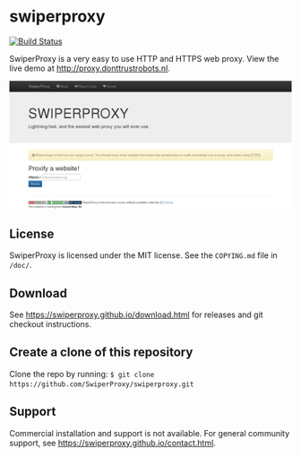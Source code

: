 swiperproxy
===========

[![Build Status](https://travis-ci.org/swiperproxy/swiperproxy.svg?branch=develop)](https://travis-ci.org/swiperproxy/swiperproxy)

SwiperProxy is a very easy to use HTTP and HTTPS web proxy. View the
live demo at <http://proxy.donttrustrobots.nl>.

![SwiperProxy Screenshot](doc/screenshot.png)

License
-------

SwiperProxy is licensed under the MIT license. See the `COPYING.md`
file in `/doc/`.

Download
--------

See <https://swiperproxy.github.io/download.html> for releases and git
checkout instructions.

Create a clone of this repository
---------------------------------

Clone the repo by running:
`$ git clone https://github.com/SwiperProxy/swiperproxy.git`

Support
-------

Commercial installation and support is not available. For general
community support, see <https://swiperproxy.github.io/contact.html>.
